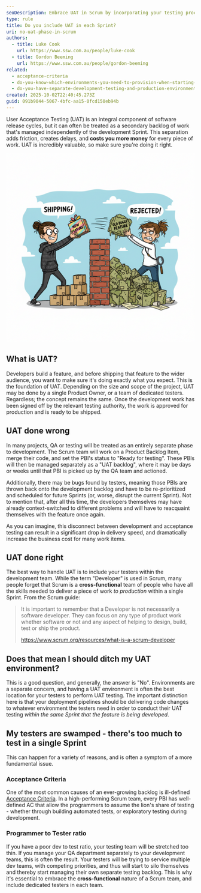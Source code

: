 ```yaml
---
seoDescription: Embrace UAT in Scrum by incorporating your testing processes into the Sprint 
type: rule
title: Do you include UAT in each Sprint?
uri: no-uat-phase-in-scrum
authors:
  - title: Luke Cook
    url: https://www.ssw.com.au/people/luke-cook
  - title: Gordon Beeming
    url: https://www.ssw.com.au/people/gordon-beeming
related:
  - acceptance-criteria
  - do-you-know-which-environments-you-need-to-provision-when-starting-a-new-project
  - do-you-have-separate-development-testing-and-production-environments
created: 2025-10-02T22:40:45.273Z
guid: 091b9044-5067-4bfc-aa15-0fcd150eb94b
---
```


User Acceptance Testing (UAT) is an integral component of software release cycles, but it can often be treated as a secondary backlog of work that's managed independently of the development Sprint. This separation adds friction, creates delays, and **costs you more money** for every piece of work. UAT is incredibly valuable, so make sure you're doing it right.

<!-- endintro -->

![Figure: Break down the wall between development and testing](dev-uat.png)

## What is UAT?

Developers build a feature, and before shipping that feature to the wider audience, you want to make sure it's doing exactly what you expect. This is the foundation of UAT. Depending on the size and scope of the project, UAT may be done by a single Product Owner, or a team of dedicated testers. Regardless; the concept remains the same. Once the development work has been signed off by the relevant testing authority, the work is approved for production and is ready to be shipped.

## UAT done wrong

In many projects, QA or testing will be treated as an entirely separate phase to development. The Scrum team will work on a Product Backlog Item, merge their code, and set the PBI's status to "Ready for testing". These PBIs will then be managed separately as a "UAT backlog", where it may be days or weeks until that PBI is picked up by the QA team and actioned.

Additionally, there may be bugs found by testers, meaning those PBIs are thrown back onto the development backlog and have to be re-prioritized and scheduled for future Sprints (or, worse, disrupt the current Sprint). Not to mention that, after all this time, the developers themselves may have already context-switched to different problems and will have to reacquaint themselves with the feature once again.

As you can imagine, this disconnect between development and acceptance testing can result in a significant drop in delivery speed, and dramatically increase the business cost for many work items.

## UAT done right

The best way to handle UAT is to include your testers within the development team. While the term "Developer" is used in Scrum, many people forget that Scrum is a **cross-functional** team of people who have all the skills needed to deliver a piece of work *to production* within a single Sprint. From the Scrum guide:

> It is important to remember that a Developer is not necessarily a software developer. They can focus on any type of product work whether software or not and any aspect of helping to design, build, test or ship the product.
>
> <https://www.scrum.org/resources/what-is-a-scrum-developer>

## Does that mean I should ditch my UAT environment?

This is a good question, and generally, the answer is "No". Environments are a separate concern, and having a UAT environment is often the best location for your testers to perform UAT testing. The important distinction here is that your deployment pipelines should be delivering code changes to whatever environment the testers need in order to conduct their UAT testing *within the same Sprint that the feature is being developed*.

## My testers are swamped - there's too much to test in a single Sprint

This can happen for a variety of reasons, and is often a symptom of a more fundamental issue.

### Acceptance Criteria

One of the most common causes of an ever-growing backlog is ill-defined [Acceptance Criteria](https://www.ssw.com.au/rules/acceptance-criteria/). In a high-performing Scrum team, every PBI has well-defined AC that allow the programmers to assume the lion's share of testing - whether through building automated tests, or exploratory testing during development.

### Programmer to Tester ratio

If you have a poor dev to test ratio, your testing team will be stretched too thin. If you manage your QA department separately to your development teams, this is often the result. Your testers will be trying to service multiple dev teams, with competing priorities, and thus will start to silo themselves and thereby start managing their own separate testing backlog. This is why it's essential to embrace the **cross-functional** nature of a Scrum team, and include dedicated testers in each team.
